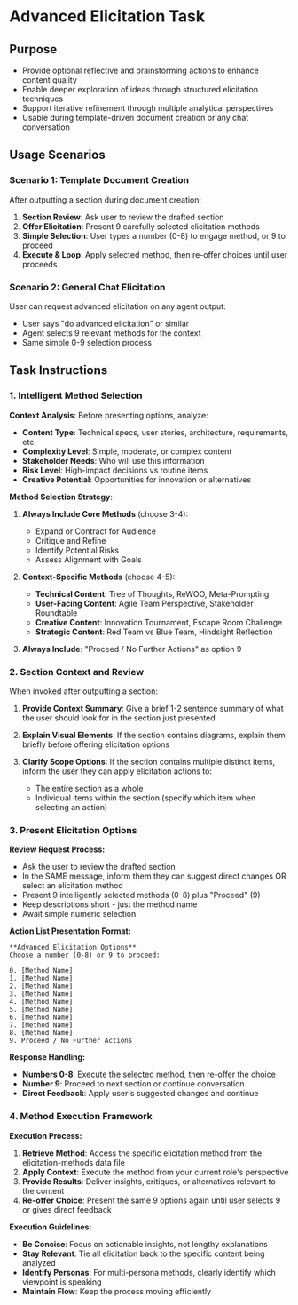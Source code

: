 <!-- Powered by BMAD™ Core -->

# Advanced Elicitation Task

## Purpose

- Provide optional reflective and brainstorming actions to enhance content
  quality
- Enable deeper exploration of ideas through structured elicitation techniques
- Support iterative refinement through multiple analytical perspectives
- Usable during template-driven document creation or any chat conversation

## Usage Scenarios

### Scenario 1: Template Document Creation

After outputting a section during document creation:

1. **Section Review**: Ask user to review the drafted section
2. **Offer Elicitation**: Present 9 carefully selected elicitation methods
3. **Simple Selection**: User types a number (0-8) to engage method, or 9 to
   proceed
4. **Execute & Loop**: Apply selected method, then re-offer choices until user
   proceeds

### Scenario 2: General Chat Elicitation

User can request advanced elicitation on any agent output:

- User says "do advanced elicitation" or similar
- Agent selects 9 relevant methods for the context
- Same simple 0-9 selection process

## Task Instructions

### 1. Intelligent Method Selection

**Context Analysis**: Before presenting options, analyze:

- **Content Type**: Technical specs, user stories, architecture, requirements,
  etc.
- **Complexity Level**: Simple, moderate, or complex content
- **Stakeholder Needs**: Who will use this information
- **Risk Level**: High-impact decisions vs routine items
- **Creative Potential**: Opportunities for innovation or alternatives

**Method Selection Strategy**:

1. **Always Include Core Methods** (choose 3-4):
   - Expand or Contract for Audience
   - Critique and Refine
   - Identify Potential Risks
   - Assess Alignment with Goals

2. **Context-Specific Methods** (choose 4-5):
   - **Technical Content**: Tree of Thoughts, ReWOO, Meta-Prompting
   - **User-Facing Content**: Agile Team Perspective, Stakeholder Roundtable
   - **Creative Content**: Innovation Tournament, Escape Room Challenge
   - **Strategic Content**: Red Team vs Blue Team, Hindsight Reflection

3. **Always Include**: "Proceed / No Further Actions" as option 9

### 2. Section Context and Review

When invoked after outputting a section:

1. **Provide Context Summary**: Give a brief 1-2 sentence summary of what the
   user should look for in the section just presented

2. **Explain Visual Elements**: If the section contains diagrams, explain them
   briefly before offering elicitation options

3. **Clarify Scope Options**: If the section contains multiple distinct items,
   inform the user they can apply elicitation actions to:
   - The entire section as a whole
   - Individual items within the section (specify which item when selecting an
     action)

### 3. Present Elicitation Options

**Review Request Process:**

- Ask the user to review the drafted section
- In the SAME message, inform them they can suggest direct changes OR select an
  elicitation method
- Present 9 intelligently selected methods (0-8) plus "Proceed" (9)
- Keep descriptions short - just the method name
- Await simple numeric selection

**Action List Presentation Format:**

```text
**Advanced Elicitation Options**
Choose a number (0-8) or 9 to proceed:

0. [Method Name]
1. [Method Name]
2. [Method Name]
3. [Method Name]
4. [Method Name]
5. [Method Name]
6. [Method Name]
7. [Method Name]
8. [Method Name]
9. Proceed / No Further Actions
```

**Response Handling:**

- **Numbers 0-8**: Execute the selected method, then re-offer the choice
- **Number 9**: Proceed to next section or continue conversation
- **Direct Feedback**: Apply user's suggested changes and continue

### 4. Method Execution Framework

**Execution Process:**

1. **Retrieve Method**: Access the specific elicitation method from the
   elicitation-methods data file
2. **Apply Context**: Execute the method from your current role's perspective
3. **Provide Results**: Deliver insights, critiques, or alternatives relevant to
   the content
4. **Re-offer Choice**: Present the same 9 options again until user selects 9 or
   gives direct feedback

**Execution Guidelines:**

- **Be Concise**: Focus on actionable insights, not lengthy explanations
- **Stay Relevant**: Tie all elicitation back to the specific content being
  analyzed
- **Identify Personas**: For multi-persona methods, clearly identify which
  viewpoint is speaking
- **Maintain Flow**: Keep the process moving efficiently
